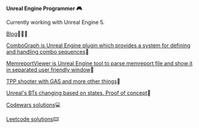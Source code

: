 <b>Unreal Engine Programmer 🎮</b>

Currently working with Unreal Engine 5.

[Blog](https://apokrif6.github.io/)👨🏻‍💻

[ComboGraph is Unreal Engine plugin which provides a system for defining and handling combo sequences](https://github.com/apokrif6/ComboGraph)🤺

[MemreportViewer is Unreal Engine tool to parse memreport file and show it in separated user friendly window](https://github.com/apokrif6/MemreportViewer)🧾

[TPP shooter with GAS and more other things](https://github.com/apokrif6/Rapid)💫

[Unreal's BTs changing based on states. Proof of concept](https://github.com/apokrif6/Legion)🤖

[Codewars solutions](https://github.com/apokrif6/codewars-cpp)💻

[Leetcode solutions](https://github.com/apokrif6/leetcode-cpp)⌨️
